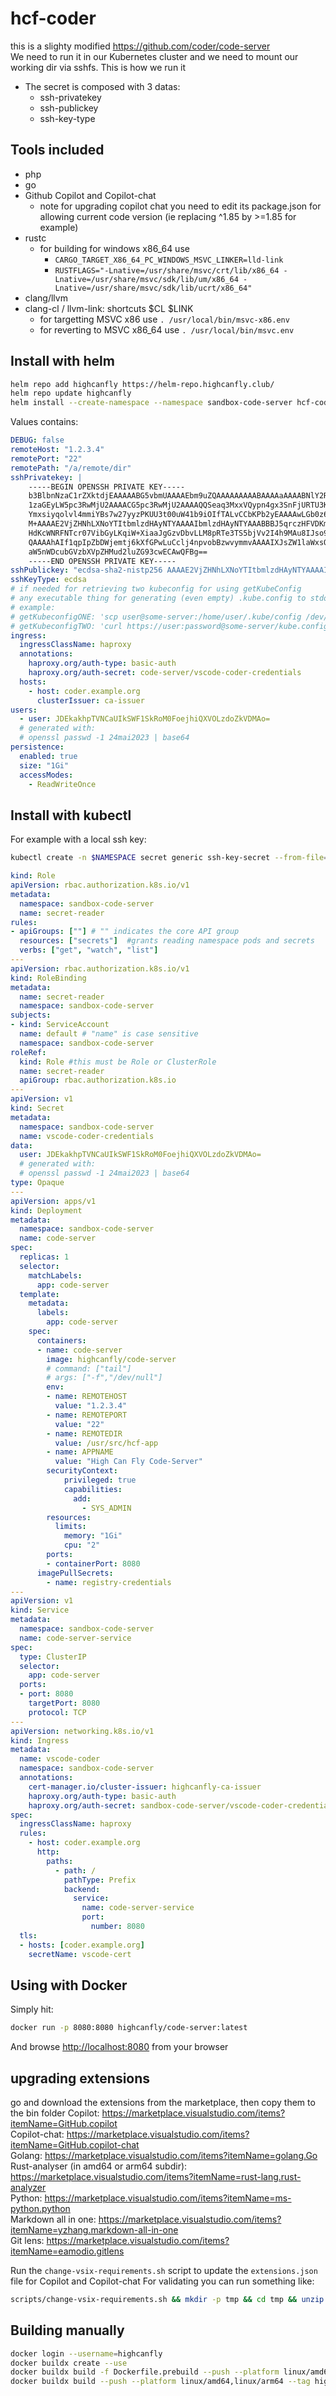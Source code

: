 # hcf-coder

this is a slighty modified <https://github.com/coder/code-server>  
We need to run it in our Kubernetes cluster and we need to mount our working dir via sshfs.
This is how we run it

- The secret is composed with 3 datas:
  - ssh-privatekey
  - ssh-publickey
  - ssh-key-type  
  
## Tools included

- php
- go
- Github Copilot and Copilot-chat
  - note for upgrading copilot chat you need to edit its package.json for allowing current code version (ie replacing ^1.85 by >=1.85 for example)
- rustc
  - for building for windows x86_64 use
    - `CARGO_TARGET_X86_64_PC_WINDOWS_MSVC_LINKER=lld-link`
    - `RUSTFLAGS="-Lnative=/usr/share/msvc/crt/lib/x86_64 -Lnative=/usr/share/msvc/sdk/lib/um/x86_64 -Lnative=/usr/share/msvc/sdk/lib/ucrt/x86_64"`
- clang/llvm
- clang-cl / llvm-link: shortcuts $CL $LINK
  - for targetting MSVC x86 use `. /usr/local/bin/msvc-x86.env`
  - for reverting to MSVC x86_64 use `. /usr/local/bin/msvc.env`

## Install with helm

```sh
helm repo add highcanfly https://helm-repo.highcanfly.club/
helm repo update highcanfly
helm install --create-namespace --namespace sandbox-code-server hcf-coder highcanfly/hcf-coder --values values.yaml
```

Values contains:

```yaml
DEBUG: false
remoteHost: "1.2.3.4"
remotePort: "22"
remotePath: "/a/remote/dir"
sshPrivatekey: |
    -----BEGIN OPENSSH PRIVATE KEY-----
    b3BlbnNzaC1rZXktdjEAAAAABG5vbmUAAAAEbm9uZQAAAAAAAAABAAAAaAAAABNlY2RzYS
    1zaGEyLW5pc3RwMjU2AAAACG5pc3RwMjU2AAAAQQSeaq3MxxVQypn4gx3SnFjURTU3K9O1
    Ymxsiyqolvl4mmiYBs7w27yyzPKUU3t00uW41b9iOIfTALvCCbKPb2yEAAAAwLGb0z6xm9
    M+AAAAE2VjZHNhLXNoYTItbmlzdHAyNTYAAAAIbmlzdHAyNTYAAABBBJ5qrczHFVDKmfiD
    HdKcWNRFNTcr07VibGyLKqiW+XiaaJgGzvDbvLLM8pRTe3TS5bjVv2I4h9MAu8IJso9vbI
    QAAAAhAIf1qpIpZbDWjemtj6kXfGPwLuCclj4npvobBzwvymmvAAAAIXJsZW1laWxsQEJs
    aW5nWDcubGVzbXVpZHMud2luZG93cwECAwQFBg==
    -----END OPENSSH PRIVATE KEY-----
sshPublickey: "ecdsa-sha2-nistp256 AAAAE2VjZHNhLXNoYTItbmlzdHAyNTYAAAAIbmlzdHAyNTYAAABBBJ5qrczHFVDKmfiDHdKcWNRFNTcr07VibGyLKqiW+XiaaJgGzvDbvLLM8pRTe3TS5bjVv2I4h9MAu8IJso9vbIQ= me@myhost.com"
sshKeyType: ecdsa
# if needed for retrieving two kubeconfig for using getKubeConfig
# any executable thing for generating (even empty) .kube.config to stdout
# example:
# getKubeconfigONE: 'scp user@some-server:/home/user/.kube/config /dev/stdout'
# getKubeconfigTWO: 'curl https://user:password@some-server/kube.config'
ingress:
  ingressClassName: haproxy
  annotations:
    haproxy.org/auth-type: basic-auth
    haproxy.org/auth-secret: code-server/vscode-coder-credentials
  hosts:
    - host: coder.example.org
      clusterIssuer: ca-issuer
users:
  - user: JDEkakhpTVNCaUIkSWF1SkRoM0FoejhiQXVOLzdoZkVDMAo=
  # generated with:
  # openssl passwd -1 24mai2023 | base64
persistence:
  enabled: true
  size: "1Gi"
  accessModes:
    - ReadWriteOnce
```

## Install with kubectl

For example with a local ssh key:

```sh
kubectl create -n $NAMESPACE secret generic ssh-key-secret --from-file=ssh-privatekey=$HOME/.ssh/id_ecdsa --from-file=ssh-publickey=$HOME/.ssh/id_ecdsa.pub --from-literal=ssh-key-type=ecdsa
```

```yaml
kind: Role
apiVersion: rbac.authorization.k8s.io/v1
metadata:
  namespace: sandbox-code-server
  name: secret-reader
rules:
- apiGroups: [""] # "" indicates the core API group
  resources: ["secrets"]  #grants reading namespace pods and secrets
  verbs: ["get", "watch", "list"]
---
apiVersion: rbac.authorization.k8s.io/v1
kind: RoleBinding
metadata:
  name: secret-reader
  namespace: sandbox-code-server
subjects:
- kind: ServiceAccount
  name: default # "name" is case sensitive
  namespace: sandbox-code-server
roleRef:
  kind: Role #this must be Role or ClusterRole
  name: secret-reader 
  apiGroup: rbac.authorization.k8s.io
---
apiVersion: v1
kind: Secret
metadata:
  namespace: sandbox-code-server
  name: vscode-coder-credentials
data:
  user: JDEkakhpTVNCaUIkSWF1SkRoM0FoejhiQXVOLzdoZkVDMAo=
  # generated with:
  # openssl passwd -1 24mai2023 | base64
type: Opaque
---
apiVersion: apps/v1
kind: Deployment
metadata:
  namespace: sandbox-code-server
  name: code-server
spec:
  replicas: 1
  selector:
    matchLabels:
      app: code-server
  template:
    metadata:
      labels:
        app: code-server
    spec:
      containers:
      - name: code-server
        image: highcanfly/code-server
        # command: ["tail"]
        # args: ["-f","/dev/null"]
        env:
        - name: REMOTEHOST
          value: "1.2.3.4"
        - name: REMOTEPORT
          value: "22"
        - name: REMOTEDIR
          value: /usr/src/hcf-app
        - name: APPNAME
          value: "High Can Fly Code-Server"
        securityContext:
            privileged: true
            capabilities:
              add:
                - SYS_ADMIN
        resources:
          limits:
            memory: "1Gi"
            cpu: "2"
        ports:
        - containerPort: 8080
      imagePullSecrets:
        - name: registry-credentials
---
apiVersion: v1
kind: Service
metadata:
  namespace: sandbox-code-server
  name: code-server-service
spec:
  type: ClusterIP
  selector:
    app: code-server
  ports:
  - port: 8080
    targetPort: 8080
    protocol: TCP
---
apiVersion: networking.k8s.io/v1
kind: Ingress
metadata:
  name: vscode-coder
  namespace: sandbox-code-server
  annotations:
    cert-manager.io/cluster-issuer: highcanfly-ca-issuer
    haproxy.org/auth-type: basic-auth
    haproxy.org/auth-secret: sandbox-code-server/vscode-coder-credentials
spec:
  ingressClassName: haproxy
  rules:
    - host: coder.example.org
      http:
        paths:
          - path: /
            pathType: Prefix
            backend:
              service:
                name: code-server-service
                port:
                  number: 8080
  tls:
  - hosts: [coder.example.org]
    secretName: vscode-cert
```

## Using with Docker

Simply hit:

```sh
docker run -p 8080:8080 highcanfly/code-server:latest
```

And browse <http://localhost:8080> from your browser

## upgrading extensions
go and download the extensions from the marketplace, then copy them to the bin folder
Copilot: https://marketplace.visualstudio.com/items?itemName=GitHub.copilot  
Copilot-chat: https://marketplace.visualstudio.com/items?itemName=GitHub.copilot-chat  
Golang: https://marketplace.visualstudio.com/items?itemName=golang.Go  
Rust-analyser (in amd64 or arm64 subdir): https://marketplace.visualstudio.com/items?itemName=rust-lang.rust-analyzer  
Python: https://marketplace.visualstudio.com/items?itemName=ms-python.python  
Markdown all in one: https://marketplace.visualstudio.com/items?itemName=yzhang.markdown-all-in-one  
Git lens: https://marketplace.visualstudio.com/items?itemName=eamodio.gitlens  

Run the `change-vsix-requirements.sh` script to update the `extensions.json` file for Copilot and Copilot-chat
For validating you can run something like:
```sh
scripts/change-vsix-requirements.sh && mkdir -p tmp && cd tmp && unzip ../bin/GitHub.copilot-chat-*.vsix && cd ..
```

## Building manually

```bash
docker login --username=highcanfly
docker buildx create --use
docker buildx build -f Dockerfile.prebuild --push --platform linux/amd64,linux/arm64 --tag highcanfly/devserver-prebuild:1.97.2 --tag highcanfly/devserver-prebuild:latest  .
docker buildx build --push --platform linux/amd64,linux/arm64 --tag highcanfly/code-server:1.97.2 --tag highcanfly/code-server:latest  .

```
